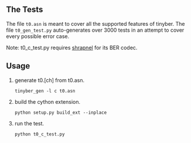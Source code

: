 
The Tests
---------

The file ``t0.asn`` is meant to cover all the supported features of tinyber.
The file ``t0_gen_test.py`` auto-generates over 3000 tests in an attempt to
cover every possible error case.

Note: t0_c_test.py requires [shrapnel](https://github.com/ironport/shrapnel) for its BER codec.

Usage
-----

1. generate t0.[ch] from t0.asn.

    ``tinyber_gen -l c t0.asn``

2. build the cython extension.

    ``python setup.py build_ext --inplace``

3. run the test.

    ``python t0_c_test.py``

